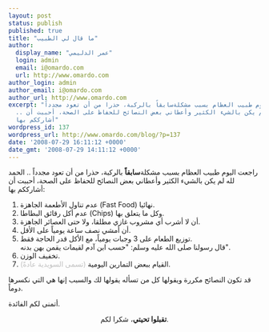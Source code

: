 ```yaml
---
layout: post
status: publish
published: true
title: "ما قال لي الطبيب"
author:
  display_name: "عمر الدليمي"
  login: admin
  email: i@omardo.com
  url: http://www.omardo.com
author_login: admin
author_email: i@omardo.com
author_url: http://www.omardo.com
excerpt: "راجعت اليوم طبيب العظام بسبب مشكلةسابقاً بالركبة، حذرا من أن تعود مجدداً
  .. الحمد لله لم يكن بالشيء الكثير وأعطاني بعض النصائح للحفاظ على الصحة، أحببت أن
  أشارككم بها"
wordpress_id: 137
wordpress_url: http://www.omardo.com/blog/?p=137
date: '2008-07-29 16:11:12 +0000'
date_gmt: '2008-07-29 14:11:12 +0000'
---
```

<p>راجعت اليوم طبيب العظام بسبب مشكلة<strong>سابقاً</strong> بالركبة، حذرا من أن تعود مجدداً .. الحمد لله لم يكن بالشيء الكثير وأعطاني بعض النصائح للحفاظ على الصحة، أحببت أن أشارككم بها:</p>
<ol>
<li>عدم تناول الأطعمة الجاهزة (Fast Food) نهائيا.</li>
<li>عدم أكل رقائق البطاطا (Chips) وكل ما يتعلق بها.</li>
<li>أن لا أشرب أي مشروب غازي مطلقا، ولا حتى العصائر الجاهزة.</li>
<li>أن أمشي نصف ساعة يومياً على الأقل.</li>
<li>توزيع الطعام على 3 وجبات يومياً، مع الأكل قدر الحاجة فقط.<br />
قال رسولنا صلى الله عليه وسلم: "حسب ابن آدم لقيمات يقمن بهن بدنه".</li>
<li>تخفيف الوزن.</li>
<li>القيام ببعض التمارين اليومية <span style="color: #c0c0c0;">(تسمى السويدية عادةً)</span>.</li>
</ol>
<p><!--more--></p>
<p>قد تكون النصائح مكررة ويقولها كل من تسأله يقولها لك والسبب إنها هي التي نكسرها دوماً.</p>
<p>أتمنى لكم الفائدة.</p>
<p style="text-align: center;"><strong>تقبلوا تحيتي</strong>، شكرا لكم.</p>
